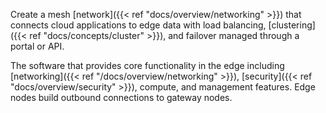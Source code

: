 Create a mesh [network]({{< ref "docs/overview/networking" >}}) that connects cloud applications to edge data with load balancing, [clustering]({{< ref "docs/concepts/cluster" >}}), and failover managed through a portal or API.


The software that provides core functionality in the edge including [networking]({{< ref "/docs/overview/networking" >}}), [security]({{< ref "docs/overview/security" >}}), compute, and management features. Edge nodes build outbound connections to gateway nodes.

